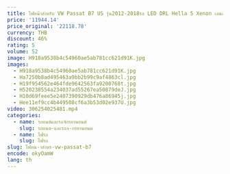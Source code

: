```yaml
---
title: ไฟหน้าสำหรับ VW Passat B7 US รุ่น2012-2018รถ LED DRL Hella 5 Xenon เลนส์ Hid H7รถอุปกรณ์เสริม
price: '11944.14'
price_original: '22118.78'
currency: THB
discount: 46%
rating: 5
volume: 52
image: H918a9538b4c54960ae5ab781cc621d91K.jpg
images:
  - H918a9538b4c54960ae5ab781cc621d91K.jpg
  - Ha7250b8ad495463a9bb2b99c9af4863cl.jpg
  - H19f954562e464fde9642563fa9200768t.jpg
  - H520238554a234037ad55267ea50879deJ.jpg
  - H10d69feee5e2407390929db476a86945j.jpg
  - Hee11ef9cc4b449508cf6a3b53d02e937U.jpg
video: 306254025481.mp4
categories:
  - name: รถยนต์และรถจักรยานยนต์
    slug: รถยนต-และรถจ-กรยานยนต
  - name: ไฟรถ
    slug: ไฟรถ
slug: ไฟหน-าสำหร-vw-passat-b7
encode: okyOamW
lang: th
---
```

  
